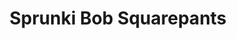 ---
slug: sprunki-bob-squarepants-2072
title: Sprunki Bob Squarepants
description: "Sprunki Bob Squarepants is an exciting online game. Play for free directly in your browser!"
icon: /images/popular_mods/Sprunki Bob Squarepants.png
url: https://wowtbc.net/sprunkin/bob-squarepants/index.html
previewImage: /images/popular_mods/Sprunki Bob Squarepants.png
type: popular mods

# SEO配置
seo:
  title: "Sprunki Bob Squarepants - Play Free Online Game | Fun Browser Games"
  description: "Sprunki Bob Squarepants - Play this fun online game for free in your browser. No download required!"
  ogImage: "/images/popular_mods/Sprunki Bob Squarepants.png"
  keywords: "sprunki-bob-squarepants-2072, online game, browser game, free game, popular mods game, play online"

videoUrls:
  - https://www.youtube.com/embed/example1
  - https://www.youtube.com/embed/example2

whyPlay:
  title: "Why Play Sprunki Bob Squarepants?"
  items:
    - "Immersive Gameplay: Sprunki Bob Squarepants offers an engaging and immersive gaming experience that will keep you entertained for hours"
    - "Challenging Levels: Test your skills with increasingly difficult challenges and obstacles"
    - "Beautiful Graphics: Enjoy stunning visuals and smooth animations that bring the game world to life"
    - "Regular Updates: New content and features are added regularly to keep the game fresh and exciting"
    - "Free to Play: Experience all the fun without spending a penny"
    - "Community Features: Connect with other players, share strategies, and compete for high scores"
    - "Cross-Platform: Play on any device with a web browser, no downloads required"

features:
  title: "Key Features of Sprunki Bob Squarepants"
  image: "/images/popular_mods/Sprunki Bob Squarepants.png"
  items:
    - "Intuitive Controls: Easy to learn controls make Sprunki Bob Squarepants accessible for players of all skill levels"
    - "Multiple Game Modes: Enjoy various gameplay options that provide different challenges and experiences"
    - "Character Customization: Personalize your gaming experience with unique characters and items"
    - "Achievement System: Complete special tasks to earn rewards and recognition"
    - "Leaderboards: Compete with players worldwide and see who can achieve the highest scores"

characteristics:
  title: "Game Characteristics"
  image: "/images/popular_mods/Sprunki Bob Squarepants.png"
  items:
    - "Genre: Popular mods game with elements of strategy and skill"
    - "Difficulty: Suitable for both casual gamers and those seeking a challenge"
    - "Play Time: Quick sessions or extended gameplay, depending on your preference"
    - "Art Style: Vibrant and engaging visuals that enhance the gaming experience"
    - "Sound Design: Immersive audio that complements the gameplay perfectly"

info: "Sprunki Bob Squarepants is an exciting online game that offers players a unique and engaging gaming experience. With its intuitive controls, stunning visuals, and challenging gameplay, Sprunki Bob Squarepants provides hours of entertainment for players of all ages and skill levels. Whether you're looking for a quick gaming session during a break or an extended play session, Sprunki Bob Squarepants delivers an immersive experience that will keep you coming back for more. The game features multiple levels of increasing difficulty, ensuring that players are constantly challenged as they progress. With regular updates adding new content and features, Sprunki Bob Squarepants remains fresh and exciting, providing endless entertainment options for its growing community of players."

howToPlayIntro: "Welcome to Sprunki Bob Squarepants! This guide will walk you through the basics and help you master the game. Whether you're a beginner or looking to improve your skills, these tips and instructions will enhance your gaming experience."

howToPlaySteps:
  - title: "Getting Started"
    description: "Begin your Sprunki Bob Squarepants adventure by familiarizing yourself with the controls. Use your keyboard or mouse to navigate through the game interface. The tutorial will guide you through the basic mechanics and help you understand the objectives."
  - title: "Understanding the Objectives"
    description: "In Sprunki Bob Squarepants, your main goal is to progress through levels by completing specific objectives. Each level presents unique challenges that require different strategies and approaches."
  - title: "Mastering the Controls"
    description: "Practice using the controls to improve your precision and reaction time. Sprunki Bob Squarepants requires quick reflexes and strategic thinking to overcome obstacles and defeat opponents."
  - title: "Utilizing Power-ups"
    description: "Collect power-ups throughout the game to enhance your abilities and overcome difficult challenges. Each power-up offers unique advantages that can be crucial for success."
  - title: "Developing Strategies"
    description: "As you progress in Sprunki Bob Squarepants, develop effective strategies for different scenarios. Analyze patterns, anticipate challenges, and adapt your approach to maximize your performance."

faq:
  title: "Frequently Asked Questions about Sprunki Bob Squarepants"
  items:
    - question: "Is Sprunki Bob Squarepants free to play?"
      answer: "Yes, Sprunki Bob Squarepants is completely free to play directly in your web browser. No downloads or purchases are required to enjoy the full game experience."
    - question: "Can I play Sprunki Bob Squarepants on mobile devices?"
      answer: "Yes, Sprunki Bob Squarepants is optimized for both desktop and mobile play. You can enjoy the game on any device with a web browser and internet connection."
    - question: "Are there any in-game purchases?"
      answer: "While Sprunki Bob Squarepants is free to play, there may be optional in-game purchases available for cosmetic items or additional features that don't affect core gameplay."
    - question: "How often is Sprunki Bob Squarepants updated?"
      answer: "The developers regularly update Sprunki Bob Squarepants with new content, features, and improvements based on player feedback and game performance."
    - question: "Can I play Sprunki Bob Squarepants offline?"
      answer: "Currently, Sprunki Bob Squarepants requires an internet connection to play as it's a browser-based online game."
    - question: "Is Sprunki Bob Squarepants suitable for children?"
      answer: "Yes, Sprunki Bob Squarepants is designed to be family-friendly and suitable for players of all ages."
    - question: "How do I report bugs or issues?"
      answer: "If you encounter any problems while playing Sprunki Bob Squarepants, you can report them through the game's support page or contact the developers directly through their website."
    - question: "Still Have Questions?"
      answer: "If you have additional questions about Sprunki Bob Squarepants that aren't covered in this FAQ, please visit our support center or contact our customer service team for assistance."
---